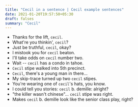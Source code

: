 ```yaml
---
title: "Cecil in a sentence | Cecil example sentences"
date: 2021-01-20T19:57:50+05:30
draft: falses
summary: "Cecil"
---
```

- Thanks for the lift, `cecil`.
- What're you thinkin', `cecil`?
- Just be truthful, `cecil`, okay?
- I mistook you for `cecil` beaton.
- I'll take odds on `cecil` number two.
- Wait -- `cecil` has a condo in tahoe.
- `Cecil` stipe walked into 5th precinct.
- `Cecil`, there's a young man in there...
- My skip-trace turned up two `cecil` stipes.
- You're wearing one of `cecil`'s hats, you know.
- I could tell you stories: `cecil` b. demille: alright?
- "the killer wasn't chinese"... `cecil` stipe was right.
- Makes `cecil` b. demille look like the senior class play, right?
                 
